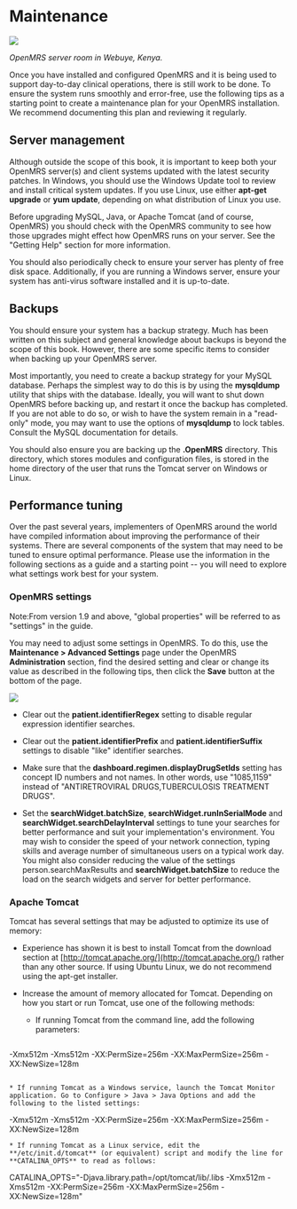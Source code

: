 # Maintenance

![](http://write.flossmanuals.net/openmrs/maintenance/static/maintenance.png)

_OpenMRS server room in Webuye, Kenya._

Once you have installed and configured OpenMRS and it is being used to support day-to-day clinical operations, there is still work to be done. To ensure the system runs smoothly and error-free, use the following tips as a starting point to create a maintenance plan for your OpenMRS installation. We recommend documenting this plan and reviewing it regularly.

## Server management

Although outside the scope of this book, it is important to keep both your OpenMRS server\(s\) and client systems updated with the latest security patches. In Windows, you should use the Windows Update tool to review and install critical system updates. If you use Linux, use either **apt-get upgrade** or **yum update**, depending on what distribution of Linux you use.

Before upgrading MySQL, Java, or Apache Tomcat \(and of course, OpenMRS\) you should check with the OpenMRS community to see how those upgrades might effect how OpenMRS runs on your server. See the "Getting Help" section for more information.

You should also periodically check to ensure your server has plenty of free disk space. Additionally, if you are running a Windows server, ensure your system has anti-virus software installed and it is up-to-date.

## Backups

You should ensure your system has a backup strategy. Much has been written on this subject and general knowledge about backups is beyond the scope of this book. However, there are some specific items to consider when backing up your OpenMRS server.

Most importantly, you need to create a backup strategy for your MySQL database. Perhaps the simplest way to do this is by using the **mysqldump** utility that ships with the database. Ideally, you will want to shut down OpenMRS before backing up, and restart it once the backup has completed. If you are not able to do so, or wish to have the system remain in a "read-only" mode, you may want to use the options of **mysqldump** to lock tables. Consult the MySQL documentation for details.

You should also ensure you are backing up the **.OpenMRS** directory. This directory, which stores modules and configuration files, is stored in the home directory of the user that runs the Tomcat server on Windows or Linux.



## Performance tuning

Over the past several years, implementers of OpenMRS around the world have compiled information about improving the performance of their systems. There are several components of the system that may need to be tuned to ensure optimal performance. Please use the information in the following sections as a guide and a starting point -- you will need to explore what settings work best for your system.

### OpenMRS settings

Note:From version 1.9 and above, "global properties" will be referred to as "settings" in the guide.

You may need to adjust some settings in OpenMRS. To do this, use the **Maintenance &gt; Advanced Settings** page under the OpenMRS **Administration** section, find the desired setting and clear or change its value as described in the following tips, then click the **Save** button at the bottom of the page.

![](http://write.flossmanuals.net/openmrs/maintenance/static/globalprop-regex.png)

* Clear out the **patient.identifierRegex** setting to disable regular expression identifier searches.

* Clear out the **patient.identifierPrefix** and **patient.identifierSuffix** settings to disable "like" identifier searches.

* Make sure that the **dashboard.regimen.displayDrugSetIds** setting has concept ID numbers and not names. In other words, use "1085,1159" instead of "ANTIRETROVIRAL DRUGS,TUBERCULOSIS TREATMENT DRUGS".

* Set the **searchWidget.batchSize**, **searchWidget.runInSerialMode** and **searchWidget.searchDelayInterval** settings to tune your searches for better performance and suit your implementation's environment. You may wish to consider the speed of your network connection, typing skills and average number of simultaneous users on a typical work day. You might also consider reducing the value of the settings person.searchMaxResults and **searchWidget.batchSize** to reduce the load on the search widgets and server for better performance.


### Apache Tomcat

Tomcat has several settings that may be adjusted to optimize its use of memory:

* Experience has shown it is best to install Tomcat from the download section at [http://tomcat.apache.org/](http://tomcat.apache.org/) rather than any other source. If using Ubuntu Linux, we do not recommend using the apt-get installer.

* Increase the amount of memory allocated for Tomcat. Depending on how you start or run Tomcat, use one of the following methods:

  * If running Tomcat from the command line, add the following parameters:

   ```
-Xmx512m -Xms512m -XX:PermSize=256m -XX:MaxPermSize=256m -XX:NewSize=128m
   ```

  * If running Tomcat as a Windows service, launch the Tomcat Monitor application. Go to Configure > Java > Java Options and add the following to the listed settings:

   ```
-Xmx512m -Xms512m -XX:PermSize=256m -XX:MaxPermSize=256m -XX:NewSize=128m
   ```
  * If running Tomcat as a Linux service, edit the **/etc/init.d/tomcat** (or equivalent) script and modify the line for **CATALINA_OPTS** to read as follows:

   ```
CATALINA_OPTS="-Djava.library.path=/opt/tomcat/lib/.libs  -Xmx512m -Xms512m -XX:PermSize=256m -XX:MaxPermSize=256m  -XX:NewSize=128m"
```






